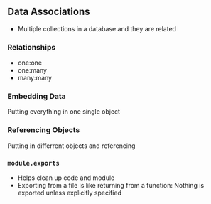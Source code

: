 ## Data Associations
- Multiple collections in a database and they are related

### Relationships
- one:one
- one:many
- many:many

### Embedding Data
Putting everything in one single object

### Referencing Objects
Putting in differrent objects and referencing

### ```module.exports```
- Helps clean up code and module
- Exporting from a file is like returning from a function: Nothing is exported unless explicitly specified
